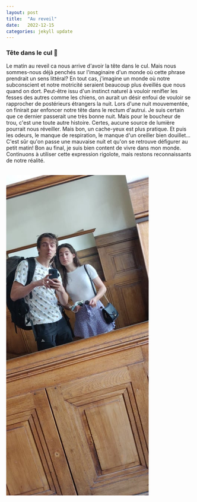 ```yaml
---
layout: post
title:  "Au reveil"
date:   2022-12-15
categories: jekyll update
---
```

### Tête dans le cul &#127825;

Le matin au reveil ca nous arrive d'avoir la tête dans le cul. Mais nous sommes-nous déjà penchés sur l'imaginaire d'un monde où cette phrase prendrait un sens littéral? En tout cas, j'imagine un monde où notre subconscient et notre motricité seraient beaucoup plus éveillés que nous quand on dort. Peut-être issu d'un instinct naturel à vouloir renifler les fesses des autres comme les chiens, on aurait un désir enfoui de vouloir se rapprocher de postérieurs étrangers la nuit. Lors d'une nuit mouvementée, on finirait par enfoncer notre tête dans le rectum d'autrui. Je suis certain que ce dernier passerait une très bonne nuit. Mais pour le boucheur de trou, c'est une toute autre histoire. Certes, aucune source de lumière pourrait nous réveiller. Mais bon, un cache-yeux est plus pratique. Et puis les odeurs, le manque de respiration, le manque d'un oreiller bien douillet... C'est sûr qu'on passe une mauvaise nuit et qu'on se retrouve défigurer au petit matin! Bon au final, je suis bien content de vivre dans mon monde. Continuons à utiliser cette expression rigolote, mais restons reconnaissants de notre réalité.  

<br>
<img src="/images/18.jpg" alt="">
